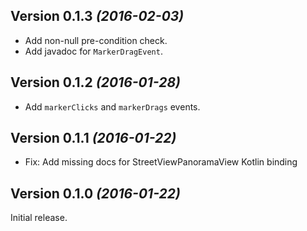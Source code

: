 ## Version 0.1.3 *(2016-02-03)*

* Add non-null pre-condition check.
* Add javadoc for `MarkerDragEvent`.

## Version 0.1.2 *(2016-01-28)*

* Add `markerClicks` and `markerDrags` events.

## Version 0.1.1 *(2016-01-22)*

* Fix: Add missing docs for StreetViewPanoramaView Kotlin binding

## Version 0.1.0 *(2016-01-22)*

Initial release.